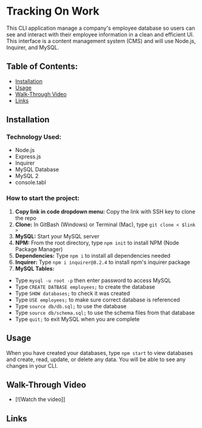 # Tracking On Work
This CLI application manage a company's employee database so users can see and interact with their employee information in a clean and efficient UI. This interface is a content management system (CMS) and will use Node.js, Inquirer, and MySQL.

## Table of Contents:
* [Installation](#installation)
* [Usage](#usage)
* [Walk-Through Video](#walkthroughvideo)
* [Links](#links)

## Installation

### Technology Used:  
* Node.js 
* Express.js
* Inquirer
* MySQL Database
* MySQL 2
* console.tabl

### How to start the project:  
1. **Copy link in code dropdown menu:** Copy the link with SSH key to clone the repo
1. **Clone:** In GitBash (Windows) or Terminal (Mac), type `git clone < $link >`
1. **MySQL:** Start your MySQL server
1. **NPM:** From the root directory, type `npm init` to install NPM (Node Package Manager)
1. **Dependencies:** Type `npm i` to install all dependencies needed
1. **Inquirer:** Type `npm i inquirer@8.2.4` to install npm's inquirer package
1. **MySQL Tables:** 
* Type `mysql -u root -p` then enter password to access MySQL
* Type `CREATE DATBASE employees;` to create the database
* Type `SHOW databases;` to check it was created
* Type `USE employees;` to make sure correct database is referenced
* Type `source db/db.sql;` to use the database
* Type `source db/schema.sql;` to use the schema files from that database
* Type `quit;` to exit MySQL when you are complete

## Usage
When you have created your databases, type `npm start` to view databases and create, read, update, or delete any data. You will be able to see any changes in your CLI.

## Walk-Through Video
* [![Watch the video]]

## Links
